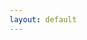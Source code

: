 ```yaml
---
layout: default
---
```

 <html>
  <head>
    <script type="text/javascript" src="https://www.gstatic.com/charts/loader.js"></script>
    <script type="text/javascript">
      google.charts.load('current', {'packages':['sankey']});
      google.charts.setOnLoadCallback(drawChart);

      function drawChart() {
        var data = new google.visualization.DataTable();
        data.addColumn('string', 'From');
        data.addColumn('string', 'To');
        data.addColumn('number', 'Weight');
        data.addRows([
          [ 'A', 'X', 5 ],
          [ 'A', 'Y', 7 ],
          [ 'A', 'Z', 6 ],
          [ 'B', 'X', 2 ],
          [ 'B', 'Y', 9 ],
          [ 'B', 'Z', 4 ]
        ]);

        // Sets chart options.
        var options = {
          width: 600,
        };

        // Instantiates and draws our chart, passing in some options.
        var chart = new google.visualization.Sankey(document.getElementById('sankey_basic'));
        chart.draw(data, options);
      }
    </script>
  </head>
  <body>
    <div id="sankey_basic" style="width: 900px; height: 300px;"></div>
  </body>
</html

1 1

[Link to another page](./pages/bhbaihua/rumen.html).
